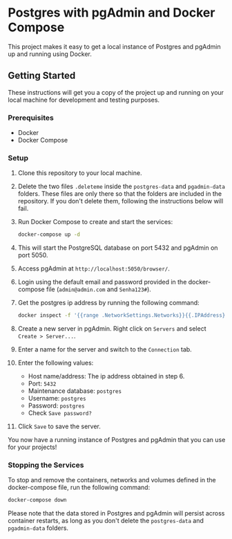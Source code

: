 # Postgres with pgAdmin and Docker Compose

This project makes it easy to get a local instance of Postgres and pgAdmin up and running using Docker.

## Getting Started

These instructions will get you a copy of the project up and running on your local machine for development and testing purposes.

### Prerequisites

- Docker
- Docker Compose

### Setup

1. Clone this repository to your local machine.

2. Delete the two files `.deleteme` inside the `postgres-data` and `pgadmin-data` folders. These files are only there so that the folders are included in the repository. If you don't delete them, following the instructions below will fail.

3. Run Docker Compose to create and start the services:

    ```bash
    docker-compose up -d
    ```

4. This will start the PostgreSQL database on port 5432 and pgAdmin on port 5050.

5. Access pgAdmin at `http://localhost:5050/browser/`.

6. Login using the default email and password provided in the docker-compose file (`admin@admin.com` and `Senha123#`).

7. Get the postgres ip address by running the following command:

    ```bash
    docker inspect -f '{{range .NetworkSettings.Networks}}{{.IPAddress}}{{end}}' postgres
    ```
8. Create a new server in pgAdmin. Right click on `Servers` and select `Create > Server...`.

9. Enter a name for the server and switch to the `Connection` tab.

10. Enter the following values:
    - Host name/address: The ip address obtained in step 6.
    - Port: `5432`
    - Maintenance database: `postgres`
    - Username: `postgres`
    - Password: `postgres`
    - Check `Save password?`

11. Click `Save` to save the server.

You now have a running instance of Postgres and pgAdmin that you can use for your projects!

### Stopping the Services

To stop and remove the containers, networks and volumes defined in the docker-compose file, run the following command:

```bash
docker-compose down
```

Please note that the data stored in Postgres and pgAdmin will persist across container restarts, as long as you don't delete the `postgres-data` and `pgadmin-data` folders.
